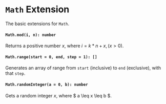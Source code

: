<a name="math"></a>
# `Math` Extension
The basic extensions for `Math`.

#### `Math.mod(i, n): number`
Returns a positive number $x$, where $i = k * n + x, (x > 0)$.
#### `Math.range(start = 0, end, step = 1): []`
Generates an array of range from `start` (inclusive) to `end` (exclusive), with that `step`.
#### `Math.randomInteger(a = 0, b): number`
Gets a random integer $x$, where $ a \leq x \leq b $.

<!--[Back to top](#math)-->
